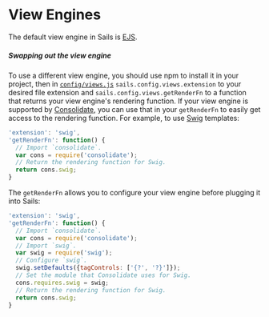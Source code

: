# View Engines

The default view engine in Sails is [EJS](https://github.com/visionmedia/ejs).

##### Swapping out the view engine

To use a different view engine, you should use npm to install it in your project, then in [`config/views.js`](http://sailsjs.org/documentation/anatomy/myApp/config/views.js.html) `sails.config.views.extension` to your desired file extension and `sails.config.views.getRenderFn` to a function that returns your view engine's rendering function.  If your view engine is supported by [Consolidate](https://github.com/visionmedia/consolidate.js/blob/master/Readme.md#api), you can use that in your `getRenderFn` to easily get access to the rendering function.  For example, to use [Swig](https://github.com/paularmstrong/swig) templates:

```javascript
'extension': 'swig',
'getRenderFn': function() {
  // Import `consolidate`.
  var cons = require('consolidate');
  // Return the rendering function for Swig.
  return cons.swig;
}
```

The `getRenderFn` allows you to configure your view engine before plugging it into Sails:

```javascript
'extension': 'swig',
'getRenderFn': function() {
  // Import `consolidate`.
  var cons = require('consolidate');
  // Import `swig`.
  var swig = require('swig');
  // Configure `swig`.
  swig.setDefaults({tagControls: ['{?', '?}']});
  // Set the module that Consolidate uses for Swig.
  cons.requires.swig = swig;
  // Return the rendering function for Swig.
  return cons.swig;
}
```

<docmeta name="displayName" value="View Engines">
